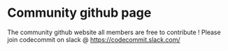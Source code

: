 # Community github page
The community github website  all members are free to contribute !
Please join codecommit on slack @ https://codecommit.slack.com/
